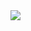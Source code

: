 <img src="https://capsule-render.vercel.app/api?type=soft&theme=tokyonight&height=300&section=header&text=seokju's%20github&fontSize=90" />
